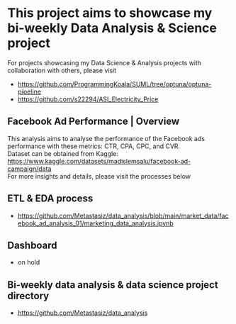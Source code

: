 # This project aims to showcase my bi-weekly Data Analysis & Science project
For projects showcasing my Data Science & Analysis projects with collaboration with others, please visit
+ https://github.com/ProgrammingKoala/SUML/tree/optuna/optuna-pipeline
+ https://github.com/s22294/ASI_Electricity_Price

## Facebook Ad Performance | Overview
This analysis aims to analyse the performance of the Facebook ads performance with these metrics: CTR, CPA, CPC, and CVR.\
Dataset can be obtained from Kaggle: https://www.kaggle.com/datasets/madislemsalu/facebook-ad-campaign/data \
For more insights and details, please visit the processes below

## ETL & EDA process
+ https://github.com/Metastasiz/data_analysis/blob/main/market_data/facebook_ad_analysis_01/marketing_data_analysis.ipynb

## Dashboard
+ on hold

## Bi-weekly data analysis & data science project directory
+ https://github.com/Metastasiz/data_analysis
